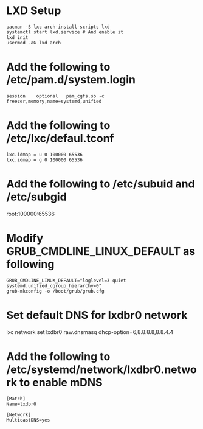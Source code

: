 # LXD Setup
```
pacman -S lxc arch-install-scripts lxd
systemctl start lxd.service	# And enable it
lxd init
usermod -aG lxd arch
```

# Add the following to /etc/pam.d/system.login
```
session    optional   pam_cgfs.so -c freezer,memory,name=systemd,unified
```

# Add the following to /etc/lxc/defaul.tconf
```
lxc.idmap = u 0 100000 65536
lxc.idmap = g 0 100000 65536
```

# Add the following to /etc/subuid and /etc/subgid
root:100000:65536

# Modify GRUB_CMDLINE_LINUX_DEFAULT as following
```
GRUB_CMDLINE_LINUX_DEFAULT="loglevel=3 quiet systemd.unified_cgroup_hierarchy=0"
grub-mkconfig -o /boot/grub/grub.cfg
```

# Set default DNS for lxdbr0 network
lxc network set lxdbr0 raw.dnsmasq dhcp-option=6,8.8.8.8,8.8.4.4

# Add the following to /etc/systemd/network/lxdbr0.network to enable mDNS
```
[Match]
Name=lxdbr0

[Network]
MulticastDNS=yes
```
